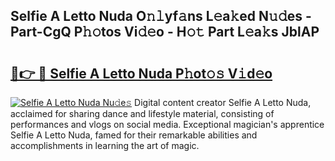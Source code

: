 ## Selfie A Letto Nuda O𝚗𝚕yf𝚊ns L𝚎a𝚔ed N𝚞𝚍es - Part-CgQ P𝚑𝚘tos Vi𝚍𝚎o - H𝚘𝚝 Part L𝚎a𝚔s JblAP

# <h2><a href="http://kf50p2a.oniu.top/?m=Selfie+A+Letto+Nuda">🔗👉 🔴 Selfie A Letto Nuda P𝚑ot𝚘𝚜 V𝚒d𝚎o</a></h2>

[![Selfie A Letto Nuda Nu𝚍e𝚜](https://i.imgur.com/0qMVB7G.gif)](http://kf50p2a.oniu.top/?m=Selfie+A+Letto+Nuda)
Digital content creator Selfie A Letto Nuda, acclaimed for sharing dance and lifestyle material, consisting of performances and vlogs on social media. Exceptional magician's apprentice Selfie A Letto Nuda, famed for their remarkable abilities and accomplishments in learning the art of magic.  
